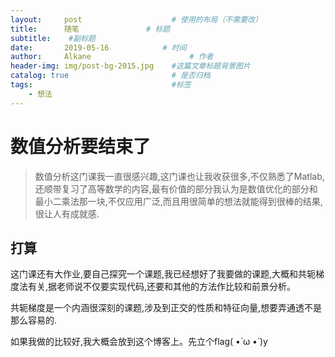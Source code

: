 ```yaml
---
layout:     post                    # 使用的布局（不需要改）
title:      随笔               # 标题 
subtitle:    #副标题
date:       2019-05-16            # 时间
author:     Alkane                      # 作者
header-img: img/post-bg-2015.jpg    #这篇文章标题背景图片
catalog: true                       # 是否归档
tags:                               #标签
    - 想法
---
```

# 数值分析要结束了
> 数值分析这门课我一直很感兴趣,这门课也让我收获很多,不仅熟悉了Matlab,还顺带复习了高等数学的内容,最有价值的部分我认为是数值优化的部分和最小二乘法那一块,不仅应用广泛,而且用很简单的想法就能得到很棒的结果,很让人有成就感.

## 打算
这门课还有大作业,要自己探究一个课题,我已经想好了我要做的课题,大概和共轭梯度法有关,据老师说不仅要实现代码,还要和其他的方法作比较和前景分析。

共轭梯度是一个内涵很深刻的课题,涉及到正交的性质和特征向量,想要弄通透不是那么容易的.

如果我做的比较好,我大概会放到这个博客上。先立个flag( •̀ ω •́ )y
